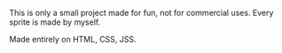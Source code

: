 This is only a small project made for fun, not for commercial uses. Every sprite is made by myself.

Made entirely on HTML, CSS, JSS.
